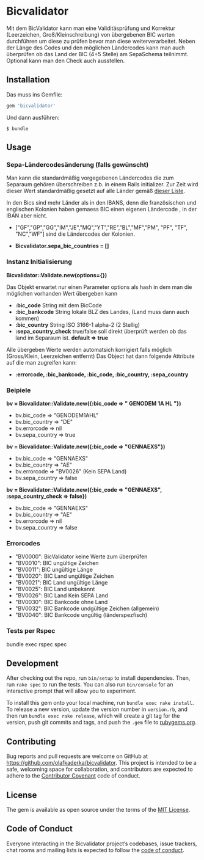 # Bicvalidator
Mit dem BicValidator kann man eine Validitäsprüfung und Korrektur (Leerzeichen, Groß/Kleinschreibung) von übergebenen BIC werten durchführen um diese zu prüfen bevor man diese weiterverarbeitet.
Neben der Länge des Codes und den möglichen Ländercodes kann man auch überprüfen ob das Land der BIC (4+5 Stelle) am SepaSchema teilnimmt. 
Optional kann man den Check auch ausstellen.


## Installation

Das muss ins Gemfile:

```ruby
gem 'bicvalidator'
```

Und dann ausführen:

    $ bundle

## Usage

### Sepa-Ländercodesänderung (falls gewünscht)
Man kann die standardmäßig vorgegebenen Ländercodes die zum Separaum gehören überschreiben z.b. in einem Rails initializer.
Zur Zeit wird dieser Wert standardmäßig gesetzt auf alle Länder gemäß [dieser Liste](https://wiki.xmldation.com/Support/EPC/List_of_SEPA_countries).

In den Bics sind mehr Länder als in den IBANS, denn die französischen und englischen Kolonien haben gemaess BIC einen eigenen Ländercode , in der IBAN aber nicht. 
* ["GF","GP","GG","IM","JE","MQ","YT","RE","BL","MF","PM", "PF", "TF", "NC","WF"] sind die Ländercodes der Kolonien.

* **Bicvalidator.sepa_bic_countries = []**

### Instanz Initialisierung
**Bicvalidator::Validate.new(options={})**

Das Objekt erwartet nur einen Parameter options als hash in dem man die möglichen vorhanden Wert übergeben kann
* **:bic_code** String mit dem BicCode
* **:bic_bankcode** String lokale BLZ des Landes, (Land muss dann auch kommen)
* **:bic_country** String ISO 3166-1 alpha-2 (2 Stellig)
* **:sepa_country_check** true/false soll direkt überprüft werden ob das land im Separaum ist. **default => true**

Alle übergeben Werte werden automatsich korrigiert falls möglich (Gross/Klein, Leerzeichen entfernt)
Das Object hat dann folgende Attribute auf die man zugreifen kann:
* **:errorcode, :bic_bankcode, :bic_code, :bic_country, :sepa_country**

### Beipiele
**bv = Bicvalidator::Validate.new({:bic_code  => " GENODEM 1A HL "})**
  * bv.bic_code => "GENODEM1AHL"
  * bv.bic_country => "DE"
  * bv.errorcode => nil
  * bv.sepa_country => true

**bv = Bicvalidator::Validate.new({:bic_code  => "GENNAEXS"})**
  * bv.bic_code => "GENNAEXS"
  * bv.bic_country => "AE"
  * bv.errorcode => "BV0026" (Kein SEPA Land)
  * bv.sepa_country => false

**bv = Bicvalidator::Validate.new({:bic_code  => "GENNAEXS", :sepa_country_check => false})**
  * bv.bic_code => "GENNAEXS"
  * bv.bic_country => "AE"
  * bv.errorcode => nil
  * bv.sepa_country => false



### Errorcodes

* "BV0000": BicValidator keine Werte zum überprüfen
* "BV0010": BIC ungültige Zeichen
* "BV0011": BIC ungültige Länge
* "BV0020": BIC Land ungültige Zeichen
* "BV0021": BIC Land ungültige Länge
* "BV0025": BIC Land unbekannt
* "BV0026": BIC Land Kein SEPA Land
* "BV0030": BIC Bankcode ohne Land
* "BV0032": BIC Bankcode undgültige Zeichen (allgemein)
* "BV0040": BIC Bankcode ungültig (länderspezfisch)



### Tests per Rspec
bundle exec rspec spec

## Development

After checking out the repo, run `bin/setup` to install dependencies. Then, run `rake spec` to run the tests. You can also run `bin/console` for an interactive prompt that will allow you to experiment.

To install this gem onto your local machine, run `bundle exec rake install`. To release a new version, update the version number in `version.rb`, and then run `bundle exec rake release`, which will create a git tag for the version, push git commits and tags, and push the `.gem` file to [rubygems.org](https://rubygems.org).

## Contributing

Bug reports and pull requests are welcome on GitHub at https://github.com/olafkaderka/bicvalidator. This project is intended to be a safe, welcoming space for collaboration, and contributors are expected to adhere to the [Contributor Covenant](http://contributor-covenant.org) code of conduct.

## License

The gem is available as open source under the terms of the [MIT License](http://opensource.org/licenses/MIT).

## Code of Conduct

Everyone interacting in the Bicvalidator project’s codebases, issue trackers, chat rooms and mailing lists is expected to follow the [code of conduct](https://github.com/olafkaderka/bicvalidator/blob/master/CODE_OF_CONDUCT.md).
